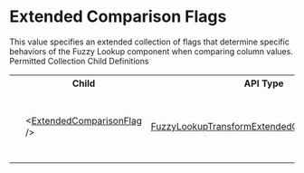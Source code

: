 # Extended Comparison Flags

<div class="LanguageSummary"><div class ="SummaryItem">This value specifies an extended collection of flags that determine specific behaviors of the Fuzzy Lookup component when comparing column values.</div></div><div class="SchemaBindingGroup"><div class="SchemaBindingGroupHeader">Permitted Collection Child Definitions</div><table id="SchemaBindingList" class="SchemaBindingList"><tbody><tr><th class="SchemaBindingIconColumnHeader">&nbsp;</th><th class="SchemaBindingNameColumnHeader">Child</th><th class="SchemaBindingTypeColumnHeader">API Type</th><th class="SchemaBindingSummaryColumnHeader">Description</th></tr><tr class="cd0"><td class="SchemaBindingIcon"><div class="NotRequired" /></td><td class="SchemaBindingName"><span class="punc">&lt;</span><a href=Varigence.Languages.Biml.FuzzyLookupTransformExtendedComparisonOptions.html">ExtendedComparisonFlag</a><span class="punc"> /&gt;</span></td><td class="SchemaBindingType"><a href="../api-reference/Varigence.Languages.Biml.FuzzyLookupTransformExtendedComparisonOptions.html">FuzzyLookupTransformExtendedComparisonOptions</a></td><td class="SchemaBindingSummary">The FuzzyLookupTransformExtendedComparisonOptions enumeration provides options for advanced string mapping transformations.  This is a flags enumeration so that multiple options can be simultaneously selected.</td></tr></tbody></table></div>